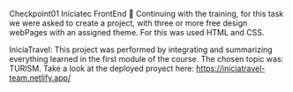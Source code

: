 Checkpoint01 Iniciatec FrontEnd 🚀
Continuing with the training, for this task we were asked to create a project, with three or more free design webPages with an assigned theme.
For this was used HTML and CSS.

IniciaTravel:
This project was performed by integrating and summarizing everything learned in the first module of the course.
The chosen topic was: TURISM.
Take a look at the deployed proyect here: https://iniciatravel-team.netlify.app/
